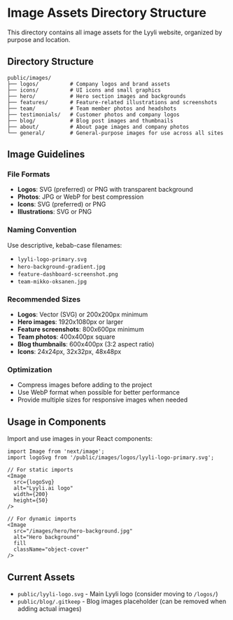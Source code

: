 # Image Assets Directory Structure

This directory contains all image assets for the Lyyli website, organized by purpose and location.

## Directory Structure

```
public/images/
├── logos/          # Company logos and brand assets
├── icons/          # UI icons and small graphics
├── hero/           # Hero section images and backgrounds
├── features/       # Feature-related illustrations and screenshots
├── team/           # Team member photos and headshots
├── testimonials/   # Customer photos and company logos
├── blog/           # Blog post images and thumbnails
├── about/          # About page images and company photos
└── general/        # General-purpose images for use across all sites
```

## Image Guidelines

### File Formats
- **Logos**: SVG (preferred) or PNG with transparent background
- **Photos**: JPG or WebP for best compression
- **Icons**: SVG (preferred) or PNG
- **Illustrations**: SVG or PNG

### Naming Convention
Use descriptive, kebab-case filenames:
- `lyyli-logo-primary.svg`
- `hero-background-gradient.jpg`
- `feature-dashboard-screenshot.png`
- `team-mikko-oksanen.jpg`

### Recommended Sizes
- **Logos**: Vector (SVG) or 200x200px minimum
- **Hero images**: 1920x1080px or larger
- **Feature screenshots**: 800x600px minimum
- **Team photos**: 400x400px square
- **Blog thumbnails**: 600x400px (3:2 aspect ratio)
- **Icons**: 24x24px, 32x32px, 48x48px

### Optimization
- Compress images before adding to the project
- Use WebP format when possible for better performance
- Provide multiple sizes for responsive images when needed

## Usage in Components

Import and use images in your React components:

```tsx
import Image from 'next/image';
import logoSvg from '/public/images/logos/lyyli-logo-primary.svg';

// For static imports
<Image 
  src={logoSvg} 
  alt="Lyyli.ai logo" 
  width={200} 
  height={50}
/>

// For dynamic imports
<Image 
  src="/images/hero/hero-background.jpg" 
  alt="Hero background" 
  fill
  className="object-cover"
/>
```

## Current Assets

- `public/lyyli-logo.svg` - Main Lyyli logo (consider moving to `/logos/`)
- `public/blog/.gitkeep` - Blog images placeholder (can be removed when adding actual images)
